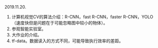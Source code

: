 2019.11.20.

1. 计算机视觉CV的算法介绍：R-CNN，fast R-CNN，faster R-CNN，YOLO（速度快但是问题在于可能忽略图中较小的物体）。
2. 参观智能实验室。
3. 大作业的介绍。
4. tf-data。数据读入的方式不同，可能导致执行效率的差距。